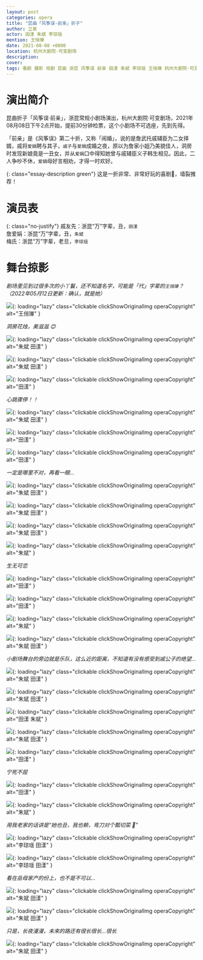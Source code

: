 ```yaml
---
layout: post
categories: opera
title: "昆曲「风筝误·前亲」折子"
author: 立泉
actor: 田漾 朱斌 李琼瑶
mention: 王俏瓅
date: 2021-08-08 +0800
location: 杭州大剧院·可变剧场
description: 
cover: 
tags: 看剧 摄影 戏剧 昆曲 浙昆 风筝误 前亲 田漾 朱斌 李琼瑶 王俏瓅 杭州大剧院·可变剧场
---
```


# 演出简介

昆曲折子「风筝误·前亲」，浙昆常规小剧场演出，杭州大剧院·可变剧场，2021年08月08日下午2点开始，提前30分钟检票，这个小剧场不可选座，先到先得。

「前亲」是《风筝误》第二十折，又称「闹婚」，说的是詹武托戚辅臣为二女择婿，戚将`爱娟`聘与其子，`戚子`与`爱娟`成婚之夜，原以为詹家小姐乃美貌佳人，洞房时发现新娘竟是一丑女，并从`爱娟`口中得知她曾与戚辅臣义子韩生相见。因此，二人争吵不休，`爱娟`母好言相劝，才得一时欢好。

{: class="essay-description green"}
这是一折非常、非常好玩的喜剧🤣，墙裂推荐！


# 演员表

{: class="no-justify"}
戚友先：浙昆“万”字辈，丑，`田漾`  
詹爱娟：浙昆“万”字辈，丑，`朱斌`  
梅氏：浙昆“万”字辈，老旦，`李琼瑶`

# 舞台掠影

*剧场里见到过很多次的小丫鬟，还不知道名字，可能是「代」字辈的`王俏瓅`？（2022年05月12日更新：确认，就是她）*

![](https://apqx.oss-cn-hangzhou.aliyuncs.com/blog/opera_20210808/fengzhengwu_qianqin/DSC07515_thumb.jpg){: loading="lazy" class="clickable clickShowOriginalImg operaCopyright" alt="王俏瓅" }

*洞房花烛，美滋滋 😊*

![](https://apqx.oss-cn-hangzhou.aliyuncs.com/blog/opera_20210808/fengzhengwu_qianqin/DSC07516_thumb.jpg){: loading="lazy" class="clickable clickShowOriginalImg operaCopyright" alt="朱斌 田漾" }

![](https://apqx.oss-cn-hangzhou.aliyuncs.com/blog/opera_20210808/fengzhengwu_qianqin/DSC07518_thumb.jpg){: loading="lazy" class="clickable clickShowOriginalImg operaCopyright" alt="朱斌 田漾" }

![](https://apqx.oss-cn-hangzhou.aliyuncs.com/blog/opera_20210808/fengzhengwu_qianqin/DSC07519_thumb.jpg){: loading="lazy" class="clickable clickShowOriginalImg operaCopyright" alt="田漾" }

*心跳骤停！！*

![](https://apqx.oss-cn-hangzhou.aliyuncs.com/blog/opera_20210808/fengzhengwu_qianqin/DSC07520_thumb.jpg){: loading="lazy" class="clickable clickShowOriginalImg operaCopyright" alt="朱斌 田漾" }

![](https://apqx.oss-cn-hangzhou.aliyuncs.com/blog/opera_20210808/fengzhengwu_qianqin/DSC07521_thumb.jpg){: loading="lazy" class="clickable clickShowOriginalImg operaCopyright" alt="田漾" }

![](https://apqx.oss-cn-hangzhou.aliyuncs.com/blog/opera_20210808/fengzhengwu_qianqin/DSC07523_thumb.jpg){: loading="lazy" class="clickable clickShowOriginalImg operaCopyright" alt="田漾" }

*一定是哪里不对，再看一眼...*

![](https://apqx.oss-cn-hangzhou.aliyuncs.com/blog/opera_20210808/fengzhengwu_qianqin/DSC07524_thumb.jpg){: loading="lazy" class="clickable clickShowOriginalImg operaCopyright" alt="朱斌 田漾" }

![](https://apqx.oss-cn-hangzhou.aliyuncs.com/blog/opera_20210808/fengzhengwu_qianqin/DSC07525_thumb.jpg){: loading="lazy" class="clickable clickShowOriginalImg operaCopyright" alt="朱斌 田漾" }

![](https://apqx.oss-cn-hangzhou.aliyuncs.com/blog/opera_20210808/fengzhengwu_qianqin/DSC07528_thumb.jpg){: loading="lazy" class="clickable clickShowOriginalImg operaCopyright" alt="朱斌 田漾" }

![](https://apqx.oss-cn-hangzhou.aliyuncs.com/blog/opera_20210808/fengzhengwu_qianqin/DSC07530_thumb.jpg){: loading="lazy" class="clickable clickShowOriginalImg operaCopyright" alt="朱斌" }

*生无可恋*

![](https://apqx.oss-cn-hangzhou.aliyuncs.com/blog/opera_20210808/fengzhengwu_qianqin/DSC07532_thumb.jpg){: loading="lazy" class="clickable clickShowOriginalImg operaCopyright" alt="田漾" }

![](https://apqx.oss-cn-hangzhou.aliyuncs.com/blog/opera_20210808/fengzhengwu_qianqin/DSC07535_thumb.jpg){: loading="lazy" class="clickable clickShowOriginalImg operaCopyright" alt="田漾" }

![](https://apqx.oss-cn-hangzhou.aliyuncs.com/blog/opera_20210808/fengzhengwu_qianqin/DSC07536_thumb.jpg){: loading="lazy" class="clickable clickShowOriginalImg operaCopyright" alt="朱斌" }

![](https://apqx.oss-cn-hangzhou.aliyuncs.com/blog/opera_20210808/fengzhengwu_qianqin/DSC07537_thumb.jpg){: loading="lazy" class="clickable clickShowOriginalImg operaCopyright" alt="朱斌 田漾" }

*小剧场舞台的旁边就是乐队，这么近的距离，不知道有没有感受到戚公子的绝望...*

![](https://apqx.oss-cn-hangzhou.aliyuncs.com/blog/opera_20210808/fengzhengwu_qianqin/DSC07539_thumb.jpg){: loading="lazy" class="clickable clickShowOriginalImg operaCopyright" alt="朱斌 田漾" }

![](https://apqx.oss-cn-hangzhou.aliyuncs.com/blog/opera_20210808/fengzhengwu_qianqin/DSC07540_thumb.jpg){: loading="lazy" class="clickable clickShowOriginalImg operaCopyright" alt="朱斌 田漾" }

![](https://apqx.oss-cn-hangzhou.aliyuncs.com/blog/opera_20210808/fengzhengwu_qianqin/DSC07543_thumb.jpg){: loading="lazy" class="clickable clickShowOriginalImg operaCopyright" alt="田漾 朱斌" }

![](https://apqx.oss-cn-hangzhou.aliyuncs.com/blog/opera_20210808/fengzhengwu_qianqin/DSC07545_thumb.jpg){: loading="lazy" class="clickable clickShowOriginalImg operaCopyright" alt="朱斌 田漾" }

![](https://apqx.oss-cn-hangzhou.aliyuncs.com/blog/opera_20210808/fengzhengwu_qianqin/DSC07548_thumb.jpg){: loading="lazy" class="clickable clickShowOriginalImg operaCopyright" alt="田漾" }

*宁死不屈*

![](https://apqx.oss-cn-hangzhou.aliyuncs.com/blog/opera_20210808/fengzhengwu_qianqin/DSC07552_thumb.jpg){: loading="lazy" class="clickable clickShowOriginalImg operaCopyright" alt="田漾" }

![](https://apqx.oss-cn-hangzhou.aliyuncs.com/blog/opera_20210808/fengzhengwu_qianqin/DSC07555_thumb.jpg){: loading="lazy" class="clickable clickShowOriginalImg operaCopyright" alt="朱斌" }

*用我老家的话讲是“她也丑，我也赖，弯刀对个瓢切菜 🤪”*

![](https://apqx.oss-cn-hangzhou.aliyuncs.com/blog/opera_20210808/fengzhengwu_qianqin/DSC07559_thumb.jpg){: loading="lazy" class="clickable clickShowOriginalImg operaCopyright" alt="李琼瑶 田漾" }

![](https://apqx.oss-cn-hangzhou.aliyuncs.com/blog/opera_20210808/fengzhengwu_qianqin/DSC07560_thumb.jpg){: loading="lazy" class="clickable clickShowOriginalImg operaCopyright" alt="李琼瑶 田漾" }

*看在岳母家产的份上，也不是不可以...*

![](https://apqx.oss-cn-hangzhou.aliyuncs.com/blog/opera_20210808/fengzhengwu_qianqin/DSC07568_thumb.jpg){: loading="lazy" class="clickable clickShowOriginalImg operaCopyright" alt="朱斌 田漾" }

![](https://apqx.oss-cn-hangzhou.aliyuncs.com/blog/opera_20210808/fengzhengwu_qianqin/DSC07572_thumb.jpg){: loading="lazy" class="clickable clickShowOriginalImg operaCopyright" alt="朱斌 田漾" }

*只是，长夜漫漫，未来的路还有很长很长...很长*

![](https://apqx.oss-cn-hangzhou.aliyuncs.com/blog/opera_20210808/fengzhengwu_qianqin/DSC07573_thumb.jpg){: loading="lazy" class="clickable clickShowOriginalImg operaCopyright" alt="朱斌 田漾" }